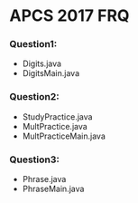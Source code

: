 # APCS 2017 FRQ
### Question1:
- Digits.java
- DigitsMain.java
### Question2:
- StudyPractice.java
- MultPractice.java
- MultPracticeMain.java
### Question3:
- Phrase.java
- PhraseMain.java